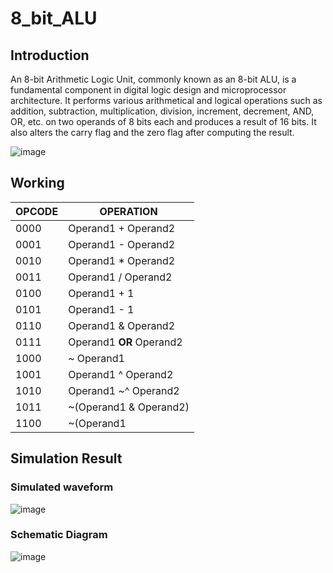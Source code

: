 # 8_bit_ALU
## Introduction
An 8-bit Arithmetic Logic Unit, commonly known as an 8-bit ALU, is a fundamental component in digital logic design and microprocessor architecture. It performs various arithmetical and logical operations such as addition, subtraction, multiplication, division, increment, decrement, AND, OR, etc. on two operands of 8 bits each and produces a result of 16 bits. It also alters the carry flag and the zero flag after computing the result.

![image](https://github.com/875keshav/8_bit_ALU/assets/126338618/3bfaa7cf-1755-4f01-8103-02a6f44f0e0d)

## Working

| OPCODE | OPERATION |
|----------|----------|
| 0000 | Operand1 + Operand2|
| 0001 | Operand1 - Operand2|
| 0010 | Operand1 * Operand2|
| 0011 | Operand1 / Operand2|
| 0100 | Operand1 + 1 |
| 0101 | Operand1 - 1 |
| 0110 | Operand1 & Operand2|
| 0111 | Operand1 **OR**  Operand2|
| 1000 | ~ Operand1 | 
| 1001 | Operand1 ^ Operand2|
| 1010 | Operand1 ~^ Operand2|
| 1011 | ~(Operand1 & Operand2)|
| 1100 | ~(Operand1 | Operand2)|


## Simulation Result
### Simulated waveform
![image](https://github.com/875keshav/8_bit_ALU/assets/126338618/979f9a09-0f9c-478b-8230-be26c6dcedcb)

### Schematic Diagram
![image](https://github.com/875keshav/8_bit_ALU/assets/126338618/5af2c8ca-888d-4ea3-b896-48341d0394c9)
